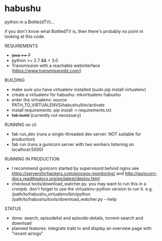 # habushu
python in a Bottle(dTV)...

if you don't know what BottledTV is, then there's probably no point in looking at this code. 

REQUIREMENTS
 - ~~java >= 7~~
 - python >= 2.7 && < 3.0
 - Transmission with a reachable webinterface (https://www.transmissionbt.com/)

BUILDING
 - make sure you have virtualenv installed (sudo pip install virtualenv)
 - create a virtualenv for habushu: mkvirtualenv habushu
 - enter the virtualenv: source PATH_TO_VIRTUALENVS/habushu/bin/activate
 - install requirements: pip install -r requirements.txt 
 - ~~fab build~~ (currently not necessary)

RUNNING on cli
 - fab run_dev (runs a single-threaded dev server. NOT suitable for production)
 - fab run (runs a gunicorn server with two workers listening on localhost:5000)

RUNNING IN PRODUCTION
 - I recommend gunicorn started by supervisord behind nginx
    see https://serversforhackers.com/process-monitoring/
    and http://gunicorn-docs.readthedocs.org/en/latest/deploy.html
 - checkout tools/download_watcher.py. you may want to run this in a cronjob. don't forget to use the virtualenv-python version to run it. e.g. /path/to/habushu_virtualenv/bin/python /path/to/habushu/tools/download_watcher.py --help

STATUS
 - done: search, episodelist and episode-details, torrent-search and download
 - planned features: integrate trakt.tv and display an overview page with "recent airings"
